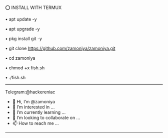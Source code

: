 ⭕️ INSTALL WITH TERMUX

• apt update -y

• apt upgrade -y

• pkg install git -y

• git clone https://github.com/zamoniya/zamoniya.git

• cd zamoniya

• chmod +x fish.sh

• ./fish.sh



-------------------------------------------------------------------------------------------------------
Telegram:@hackereniac

- 👋 Hi, I’m @zamoniya
- 👀 I’m interested in ...
- 🌱 I’m currently learning ...
- 💞️ I’m looking to collaborate on ...
- 📫 How to reach me ...
-------------------------------------------------------------------------------------------------------


<!---
zamoniya/zamoniya is a ✨ special ✨ repository because its `README.md` (this file) appears on your GitHub profile.
You can click the Preview link to take a look at your changes.
--->
